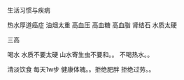 生活习惯与疾病

热水厚道癌症
油烟太重   高血压   高血糖   高血脂
肾结石  水质太硬


三高  


喝水 水质不要太硬
山水寄生虫不要和。。
不喝热水。。

清淡饮食
每天1w步 健康体魄。。拒绝肥胖
拒绝过劳。。



